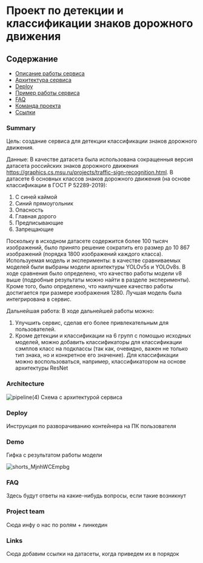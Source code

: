 # Проект по детекции и классификации знаков дорожного движения

## Содержание

- [Описание работы сервиса](#summary)
- [Архитектура сервиса](#architecture)
- [Deploy](#deploy)
- [Пример работы сервиса](#demo)
- [FAQ](#faq)
- [Команда проекта](#project-team)
- [Ссылки](#links)


### Summary
Цель: создание сервиса для детекции классификации знаков дорожного движения.

Данные: В качестве датасета была использована сокращенныя версия датасета российских знаков дорожного движения https://graphics.cs.msu.ru/projects/traffic-sign-recognition.html. В датасете 6 основных классов знаков дорожного движения (на основе классификации в ГОСТ Р 52289-2019):
1. С синей каймой
2. Синий прямоугольник
3. Опасность
4. Главная дорого
5. Предписывающие
6. Запрещающие 

Поскольку в исходном датасете содержится более 100 тысяч изображений, было принято решение сократить его размер до 10 867 изображений (порядка 1800 изображений каждого класса).
Используемая модель и эксперименты: в качестве сравниваемых моделей были выбраны модели архитектуры YOLOv5s и YOLOv8s. В ходе сравнения было определено, что качество работы модели v8 выше (подробные результаты можно найти в разделе эксперименты). Кроме того, было определено, что наилучшее качество работы достигается при размере изображения 1280.
Лучшая модель была интегрирована в сервис.

Дальнейшая работа: В ходе дальнейшей работы можно:
1. Улучшить сервис, сделав его более привлекательным для пользователей.
2. Кроме детекции и классификации на 6 групп с помощью исходных моделей, можно добавить классификаторы для классификации сэмплов класс на подклассы (так как, очевидно, важен не только тип знака, но и конкретное его значение). Для классификации можно воспользоваться, например, классификатором на основе архитектуры ResNet
### Architecture
![pipeline(4)](https://github.com/MulhamShaheen/DL-team-6/assets/74207896/cd15bd7e-6ae6-4ad9-b10f-182b859c58e5)
Схема с архитектурой сервиса

### Deploy

Инструкция по разворачиванию контейнера на ПК пользователя

### Demo

Гифка с результатом работы модели

![shorts_MjnhWCEmpbg](https://github.com/MulhamShaheen/DL-team-6/assets/74207896/7c9e51e4-66c6-4aad-91ad-8ebae462c499)

### FAQ

Здесь будут ответы на какие-нибудь вопросы, если такие возникнут

### Project team

Сюда инфу о нас по ролям + линкедин

### Links

Сюда добавим ссылки на датасеты, когда приведем их в порядок
